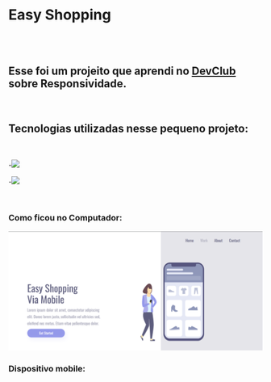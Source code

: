 <h1>Easy Shopping</h1>
<br>
<br>

<h2>Esse foi um projeito que aprendi no <a href="https://rodolfomori.com.br/devclub">DevClub</a> sobre Responsividade.</h2>
<br>
<h2>Tecnologias utilizadas nesse pequeno projeto:</h2>
<br>

   -<img src="https://img.shields.io/badge/HTML5-E34F26?style=for-the-badge&logo=html5&logoColor=white">
   
   -<img src="https://img.shields.io/badge/CSS3-1572B6?style=for-the-badge&logo=css3&logoColor=white">
   
<br>
<h3>Como ficou no Computador:</h3>
<img src="https://github.com/JoaoVitordaSilva07/easy-shopping/blob/main/img/desktop.png?raw=true">
<br>

<h3>Dispositivo mobile:</h3>

